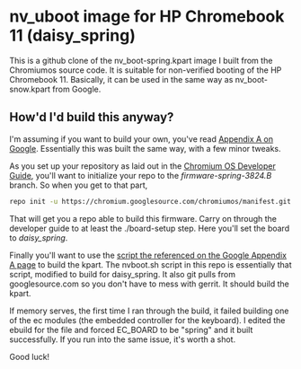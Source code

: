 nv_uboot image for HP Chromebook 11 (daisy_spring)
===============

This is a github clone of the nv_boot-spring.kpart image I built from the Chromiumos source code.  It is suitable for non-verified booting of the HP Chromebook 11.  Basically, it can be used in the same way as nv_boot-snow.kpart from Google.  

How'd I'd build this anyway?
---------------------------

I'm assuming if you want to build your own, you've read [Appendix A on Google](http://www.chromium.org/chromium-os/u-boot-porting-guide/using-nv-u-boot-on-the-samsung-arm-chromebook).  Essentially this was built the same way, with a few minor tweaks.  

As you set up your repository as laid out in the [Chromium OS Developer Guide](http://www.chromium.org/chromium-os/developer-guide), you'll want to initialize your repo to the *firmware-spring-3824.B* branch.  So when you get to that part,

```bash
repo init -u https://chromium.googlesource.com/chromiumos/manifest.git --repo-url https://chromium.googlesource.com/external/repo.git -b firmware-spring-3824.B
```

That will get you a repo able to build this firmware.  Carry on through the developer guide to at least the ./board-setup step.  Here you'll set the board to *daisy_spring*.  

Finally you'll want to use the [script the referenced on the Google Appendix A page](http://www.chromium.org/chromium-os/u-boot-porting-guide/using-nv-u-boot-on-the-samsung-arm-chromebook#TOC-Installing-nv-U-Boot-chained-U-Boot-method-) to build the kpart.  The nvboot.sh script in this repo is essentially that script, modified to build for daisy_spring.  It also git pulls from googlesource.com so you don't have to mess with gerrit.  It should build the kpart.  

If memory serves, the first time I ran through the build, it failed building one of the ec modules (the embedded controller for the keyboard).  I edited the ebuild for the file and forced EC_BOARD to be "spring" and it built successfully.  If you run into the same issue, it's worth a shot.  

Good luck!
